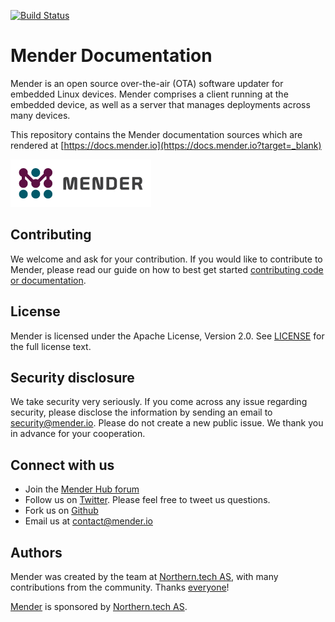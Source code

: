 <!--AUTOVERSION: "mendersoftware/mender-docs.svg?branch=%"/ignore-->
[![Build Status](https://travis-ci.org/mendersoftware/mender-docs.svg?branch=master)](https://travis-ci.org/mendersoftware/mender-docs)

# Mender Documentation

Mender is an open source over-the-air (OTA) software updater for embedded Linux
devices. Mender comprises a client running at the embedded device, as well as
a server that manages deployments across many devices.

This repository contains the Mender documentation sources which are rendered
at [https://docs.mender.io](https://docs.mender.io?target=_blank)

![Mender logo](mender_logo.png)

## Contributing

<!--AUTOVERSION: "mendersoftware/mender/blob/%/CONTRIBUTING.md"/ignore-->
We welcome and ask for your contribution. If you would like to contribute to
Mender, please read our guide on how to best get started [contributing code or
documentation](https://github.com/mendersoftware/mender/blob/master/CONTRIBUTING.md?target=_blank).

## License

<!--AUTOVERSION: "mendersoftware/mender/blob/%/LICENSE"/ignore-->
Mender is licensed under the Apache License, Version 2.0. See
[LICENSE](https://github.com/mendersoftware/mender/blob/master/LICENSE?target=_blank) for the
full license text.

## Security disclosure

We take security very seriously. If you come across any issue regarding
security, please disclose the information by sending an email to
<security@mender.io>. Please do not create a new public issue. We thank you in
advance for your cooperation.

## Connect with us

* Join the [Mender Hub forum](https://hub.mender.io)
* Follow us on [Twitter](https://twitter.com/mender_io?target=_blank). Please
  feel free to tweet us questions.
* Fork us on [Github](https://github.com/mendersoftware?target=_blank)
* Email us at [contact@mender.io](mailto:contact@mender.io)


## Authors

Mender was created by the team at [Northern.tech AS](https://northern.tech), with many contributions from
the community. Thanks [everyone](https://github.com/mendersoftware/mender/graphs/contributors)!

[Mender](https://mender.io) is sponsored by [Northern.tech AS](https://northern.tech).

